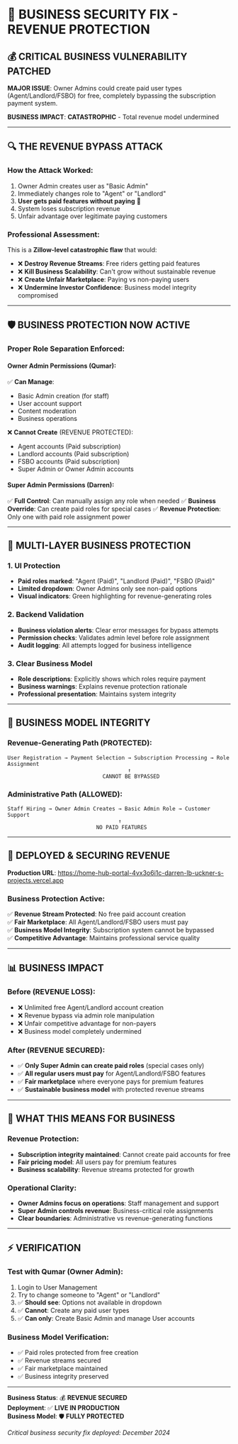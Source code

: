 # 🚨 BUSINESS SECURITY FIX - REVENUE PROTECTION

## 💰 **CRITICAL BUSINESS VULNERABILITY PATCHED**

**MAJOR ISSUE**: Owner Admins could create paid user types (Agent/Landlord/FSBO) for free, completely bypassing the subscription payment system.

**BUSINESS IMPACT**: **CATASTROPHIC** - Total revenue model undermined

---

## 🔍 **THE REVENUE BYPASS ATTACK**

### **How the Attack Worked:**
1. Owner Admin creates user as "Basic Admin" 
2. Immediately changes role to "Agent" or "Landlord"
3. **User gets paid features without paying** 💸
4. System loses subscription revenue
5. Unfair advantage over legitimate paying customers

### **Professional Assessment:**
This is a **Zillow-level catastrophic flaw** that would:
- ❌ **Destroy Revenue Streams**: Free riders getting paid features
- ❌ **Kill Business Scalability**: Can't grow without sustainable revenue  
- ❌ **Create Unfair Marketplace**: Paying vs non-paying users
- ❌ **Undermine Investor Confidence**: Business model integrity compromised

---

## 🛡️ **BUSINESS PROTECTION NOW ACTIVE**

### **Proper Role Separation Enforced:**

#### **Owner Admin Permissions (Qumar):**
✅ **Can Manage**: 
- Basic Admin creation (for staff)
- User account support
- Content moderation
- Business operations

❌ **Cannot Create** (REVENUE PROTECTED):
- Agent accounts (Paid subscription)
- Landlord accounts (Paid subscription)  
- FSBO accounts (Paid subscription)
- Super Admin or Owner Admin accounts

#### **Super Admin Permissions (Darren):**
✅ **Full Control**: Can manually assign any role when needed
✅ **Business Override**: Can create paid roles for special cases
✅ **Revenue Protection**: Only one with paid role assignment power

---

## 🔐 **MULTI-LAYER BUSINESS PROTECTION**

### **1. UI Protection**
- **Paid roles marked**: "Agent (Paid)", "Landlord (Paid)", "FSBO (Paid)"
- **Limited dropdown**: Owner Admins only see non-paid options
- **Visual indicators**: Green highlighting for revenue-generating roles

### **2. Backend Validation**
- **Business violation alerts**: Clear error messages for bypass attempts
- **Permission checks**: Validates admin level before role assignment
- **Audit logging**: All attempts logged for business intelligence

### **3. Clear Business Model**
- **Role descriptions**: Explicitly shows which roles require payment
- **Business warnings**: Explains revenue protection rationale
- **Professional presentation**: Maintains system integrity

---

## 💼 **BUSINESS MODEL INTEGRITY**

### **Revenue-Generating Path (PROTECTED):**
```
User Registration → Payment Selection → Subscription Processing → Role Assignment
                                      ↑
                              CANNOT BE BYPASSED
```

### **Administrative Path (ALLOWED):**
```  
Staff Hiring → Owner Admin Creates → Basic Admin Role → Customer Support
                                   ↑
                            NO PAID FEATURES
```

---

## 🚀 **DEPLOYED & SECURING REVENUE**

**Production URL**: https://home-hub-portal-4vx3o6i1c-darren-lb-uckner-s-projects.vercel.app

### **Business Protection Active:**
✅ **Revenue Stream Protected**: No free paid account creation  
✅ **Fair Marketplace**: All Agent/Landlord/FSBO users must pay  
✅ **Business Model Integrity**: Subscription system cannot be bypassed  
✅ **Competitive Advantage**: Maintains professional service quality  

---

## 📊 **BUSINESS IMPACT**

### **Before (REVENUE LOSS):**
- ❌ Unlimited free Agent/Landlord account creation
- ❌ Revenue bypass via admin role manipulation  
- ❌ Unfair competitive advantage for non-payers
- ❌ Business model completely undermined

### **After (REVENUE SECURED):**
- ✅ **Only Super Admin can create paid roles** (special cases only)
- ✅ **All regular users must pay** for Agent/Landlord/FSBO features
- ✅ **Fair marketplace** where everyone pays for premium features
- ✅ **Sustainable business model** with protected revenue streams

---

## 🎯 **WHAT THIS MEANS FOR BUSINESS**

### **Revenue Protection:**
- **Subscription integrity maintained**: Cannot create paid accounts for free
- **Fair pricing model**: All users pay for premium features  
- **Business scalability**: Revenue streams protected for growth

### **Operational Clarity:**
- **Owner Admins focus on operations**: Staff management and support
- **Super Admin controls revenue**: Business-critical role assignments
- **Clear boundaries**: Administrative vs revenue-generating functions

---

## ⚡ **VERIFICATION**

### **Test with Qumar (Owner Admin):**
1. Login to User Management
2. Try to change someone to "Agent" or "Landlord"
3. ✅ **Should see**: Options not available in dropdown  
4. ✅ **Cannot**: Create any paid user types
5. ✅ **Can only**: Create Basic Admin and manage User accounts

### **Business Model Verification:**
- ✅ Paid roles protected from free creation
- ✅ Revenue streams secured  
- ✅ Fair marketplace maintained
- ✅ Business integrity preserved

---

**Business Status**: 💰 **REVENUE SECURED**  
**Deployment**: ✅ **LIVE IN PRODUCTION**  
**Business Model**: 🛡️ **FULLY PROTECTED**

*Critical business security fix deployed: December 2024*